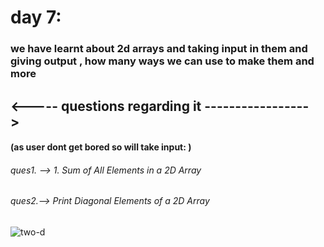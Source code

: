 # day 7: 
### we have learnt about 2d arrays and taking input in them and giving output , how many ways we can use to make them and more 

## <----- questions regarding it -----------------><br>

#### (as user dont get bored so will take input: )
###### ques1. --> 1. Sum of All Elements in a 2D Array<br>
###### ques2.--> Print Diagonal Elements of a 2D Array


![two-d](https://github.com/Aniket-Chugh/365-Days-JAVA/assets/149312276/3906d3b0-0897-4638-b968-db2ca769c1b1)
